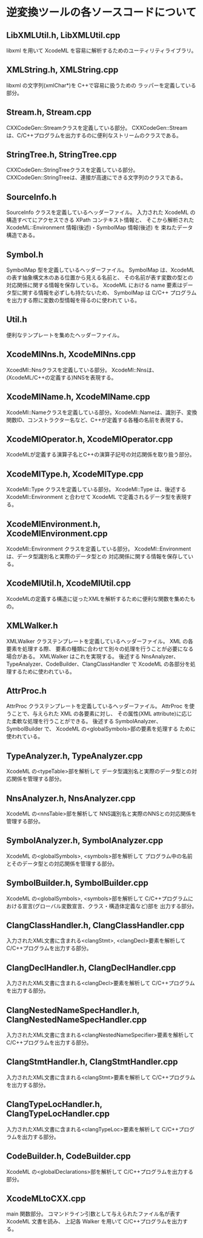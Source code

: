 # 逆変換ツールの各ソースコードについて


## LibXMLUtil.h, LibXMLUtil.cpp

libxml を用いて XcodeML を容易に解析するためのユーティリティライブラリ。

## XMLString.h, XMLString.cpp

libxml の文字列(xmlChar\*)を C++で容易に扱うための
ラッパーを定義している部分。

## Stream.h, Stream.cpp

CXXCodeGen::Streamクラスを定義している部分。
CXXCodeGen::Streamは、C/C++プログラムを出力するのに便利なストリームのクラスである。

## StringTree.h, StringTree.cpp

CXXCodeGen::StringTreeクラスを定義している部分。
CXXCodeGen::StringTreeは、連接が高速にできる文字列のクラスである。

## SourceInfo.h

SourceInfo クラスを定義しているヘッダーファイル。
入力された XcodeML の構造すべてにアクセスできる XPath コンテキスト情報と、
そこから解析された XcodeML::Environment 情報(後述)・SymbolMap 情報(後述) を
束ねたデータ構造である。

## Symbol.h

SymbolMap 型を定義しているヘッダーファイル。
SymbolMap は、XcodeML の表す抽象構文木のある位置から見える名前と、
その名前が表す変数の型との対応関係に関する情報を保存している。
XcodeML における name 要素はデータ型に関する情報を必ずしも持たないため、
SymbolMap は C/C++ プログラムを出力する際に変数の型情報を得るのに使われて
いる。


## Util.h

便利なテンプレートを集めたヘッダーファイル。

## XcodeMlNns.h, XcodeMlNns.cpp

XcoedMl::Nnsクラスを定義している部分。
XcodeMl::Nnsは、(XcodeML/C++の定義する)NNSを表現する。

## XcodeMlName.h, XcodeMlName.cpp

XcodeMl::Nameクラスを定義している部分。XcodeMl::Nameは、識別子、変換関数ID、コンストラクター名など、C++が定義する各種の名前を表現する。

## XcodeMlOperator.h, XcodeMlOperator.cpp

XcodeMLが定義する演算子名とC++の演算子記号の対応関係を取り扱う部分。

## XcodeMlType.h, XcodeMlType.cpp

XcodeMl::Type クラスを定義している部分。
XcodeMl::Type は、後述する XcodeMl::Environment と合わせて
XcodeML で定義されるデータ型を表現する。

## XcodeMlEnvironment.h, XcodeMlEnvironment.cpp

XcodeMl::Environment クラスを定義している部分。
XcodeMl::Environment は、データ型識別名と実際のデータ型との
対応関係に関する情報を保存している。

## XcodeMlUtil.h, XcodeMlUtil.cpp

XcodeMLの定義する構造に従ったXMLを解析するために便利な関数を集めたもの。

## XMLWalker.h

XMLWalker クラステンプレートを定義しているヘッダーファイル。
XML の各要素を処理する際、
要素の種類に合わせて別々の処理を行うことが必要になる場合がある。
XMLWalker はこれを実現する。
後述する NnsAnalyzer、TypeAnalyzer、CodeBuilder、ClangClassHandler で
XcodeML の各部分を処理するために使われている。

## AttrProc.h

AttrProc クラステンプレートを定義しているヘッダーファイル。
AttrProc を使うことで、与えられた XML の各要素に対し、
その属性(XML attribute)に応じた柔軟な処理を行うことができる。
後述する SymbolAnalyzer、SymbolBuilder で、
XcodeML の\<globalSymbols\>部の要素を処理する
ために使われている。

## TypeAnalyzer.h, TypeAnalyzer.cpp

XcodeML の\<typeTable\>部を解析して
データ型識別名と実際のデータ型との対応関係を管理する部分。

## NnsAnalyzer.h, NnsAnalyzer.cpp

XcodeML の\<nnsTable\>部を解析して
NNS識別名と実際のNNSとの対応関係を管理する部分。

## SymbolAnalyzer.h, SymbolAnalyzer.cpp

XcodeML の\<globalSymbols\>, \<symbols\>部を解析して
プログラム中の名前とそのデータ型との対応関係を管理する部分。

## SymbolBuilder.h, SymbolBuilder.cpp

XcodeML の\<globalSymbols\>, \<symbols\>部を解析して
C/C++プログラムにおける宣言(グローバル変数宣言、クラス・構造体定義など)部を
出力する部分。

## ClangClassHandler.h, ClangClassHandler.cpp

入力されたXML文書に含まれる\<clangStmt\>, \<clangDecl\>要素を解析して
C/C++プログラムを出力する部分。

## ClangDeclHandler.h, ClangDeclHandler.cpp

入力されたXML文書に含まれる\<clangDecl\>要素を解析して
C/C++プログラムを出力する部分。

## ClangNestedNameSpecHandler.h, ClangNestedNameSpecHandler.cpp

入力されたXML文書に含まれる\<clangNestedNameSpecifier\>要素を解析して
C/C++プログラムを出力する部分。

## ClangStmtHandler.h, ClangStmtHandler.cpp

入力されたXML文書に含まれる\<clangStmt\>要素を解析して
C/C++プログラムを出力する部分。

## ClangTypeLocHandler.h, ClangTypeLocHandler.cpp

入力されたXML文書に含まれる\<clangTypeLoc\>要素を解析して
C/C++プログラムを出力する部分。

## CodeBuilder.h, CodeBuilder.cpp

XcodeML の\<globalDeclarations\>部を解析して
C/C++プログラムを出力する部分。

## XcodeMLtoCXX.cpp

main 関数部分。
コマンドライン引数として与えられたファイル名が表す
XcodeML 文書を読み、
上記各 Walker を用いて C/C++プログラムを出力する。
